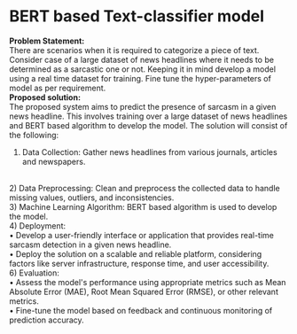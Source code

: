 # BERT based Text-classifier model 
<b>Problem Statement:</b>
<br>
There are scenarios when it is required to categorize a piece of text. Consider case 
of a large dataset of news headlines where it needs to be determined as a 
sarcastic one or not. Keeping it in mind develop a model using a real time dataset 
for training. Fine tune the hyper-parameters of model as per requirement.
<br>
<b>Proposed solution:</b>
<br>
The proposed system aims to predict the presence of sarcasm in a given news headline. This involves training over a large dataset of news headlines and BERT based algorithm to develop the model. The solution will consist of the following:
<br>
1) Data Collection: Gather news headlines from various journals, articles and newspapers.
<br>
2) Data Preprocessing: Clean and preprocess the collected data to handle missing values, outliers, and inconsistencies.
<br>
3) Machine Learning Algorithm: BERT based algorithm is used to develop the model.
<br>
4) Deployment: <br>
• Develop a user-friendly interface or application that provides real-time sarcasm detection in a given news headline.
<br>    
• Deploy the solution on a scalable and reliable platform, considering factors like server infrastructure, response time, and user accessibility.
<br>
6) Evaluation:
<br>
• Assess the model's performance using appropriate metrics such as Mean Absolute Error (MAE), Root Mean Squared Error (RMSE), or other relevant metrics.
<br> 
• Fine-tune the model based on feedback and continuous monitoring of prediction accuracy.
<br>
<br>
